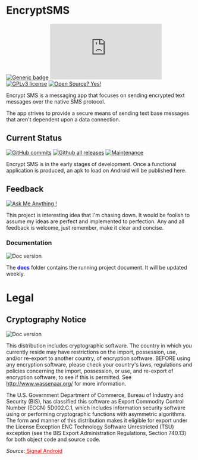 # EncryptSMS
[![Generic badge](https://img.shields.io/badge/Made_with-Kotlin-<COLOR>.svg)](https://shields.io/) [![Only 32 Kb](https://badge-size.herokuapp.com/Naereen/StrapDown.js/master/strapdown.min.js)](https://github.com/Naereen/StrapDown.js/blob/master/strapdown.min.js) [![GPLv3 license](https://img.shields.io/badge/License-GPLv3-blue.svg)](http://perso.crans.org/besson/LICENSE.html) [![Open Source? Yes!](https://badgen.net/badge/Open%20Source%20%3F/Yes%21/blue?icon=github)](https://github.com/Naereen/badges/)

Encrypt SMS is a messaging app that focuses on sending encrypted text messages over the native
SMS protocol.

The app strives to provide a secure means of sending text base messages that aren't dependent
upon a data connection.

## Current Status

[![GitHub commits](https://img.shields.io/github/commits-since/Naereen/StrapDown.js/v1.0.0.svg)](https://GitHub.com/Naereen/StrapDown.js/commit/) [![Github all releases](https://img.shields.io/github/downloads/Naereen/StrapDown.js/total.svg)](https://GitHub.com/Naereen/StrapDown.js/releases/) [![Maintenance](https://img.shields.io/badge/Maintained%3F-yes-green.svg)](https://GitHub.com/Naereen/StrapDown.js/graphs/commit-activity)

Encrypt SMS is in the early stages of development. Once a functional application is produced,
an apk to load on Android will be published here.

## Feedback

[![Ask Me Anything !](https://img.shields.io/badge/Ask%20me-anything-1abc9c.svg)](https://GitHub.com/Naereen/ama)

This project is interesting idea that I'm chasing down. It would be foolish to assume my ideas are perfect and implemented to perfection. Any and all feedback is welcome, just remember, make it clear and concise.

### Documentation

![Doc version](https://img.shields.io/badge/doc.odt-v1.11-blueviolet)


The <span style="color:blue">**docs**</span> folder contains the running project document. It will be updated weekly.

# Legal

## Cryptography Notice

![Doc version](https://img.shields.io/badge/Legal-NOTICE-critical)

This distribution includes cryptographic software. The country in which you currently reside may have restrictions on the import, possession, use, and/or re-export to another country, of encryption software. BEFORE using any encryption software, please check your country's laws, regulations and policies concerning the import, possession, or use, and re-export of encryption software, to see if this is permitted. See http://www.wassenaar.org/ for more information.

The U.S. Government Department of Commerce, Bureau of Industry and Security (BIS), has classified this software as Export Commodity Control Number (ECCN) 5D002.C.1, which includes information security software using or performing cryptographic functions with asymmetric algorithms. The form and manner of this distribution makes it eligible for export under the License Exception ENC Technology Software Unrestricted (TSU) exception (see the BIS Export Administration Regulations, Section 740.13) for both object code and source code.


*Source*:<a href="https://github.com/signalapp/libsignal-protocol-java" style="color:red"> Signal Android</a>

